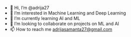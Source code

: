 - 👋 Hi, I’m @adrija27
- 👀 I’m interested in Machine Learning and Deep Learning
- 🌱 I’m currently learning AI and ML
- 💞️ I’m looking to collaborate on projects on ML and AI
- 📫 How to reach me adrijasamanta27@gmail.com

<!---
adrija27/adrija27 is a ✨ special ✨ repository because its `README.md` (this file) appears on your GitHub profile.
You can click the Preview link to take a look at your changes.
--->
